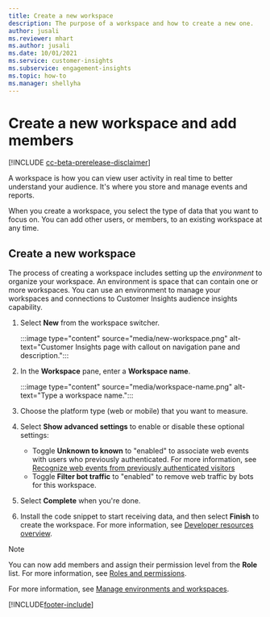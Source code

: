 ```yaml
---
title: Create a new workspace
description: The purpose of a workspace and how to create a new one.
author: jusali
ms.reviewer: mhart
ms.author: jusali
ms.date: 10/01/2021
ms.service: customer-insights
ms.subservice: engagement-insights 
ms.topic: how-to
ms.manager: shellyha
---
```


# Create a new workspace and add members

[!INCLUDE [cc-beta-prerelease-disclaimer](includes/cc-beta-prerelease-disclaimer.md)]

A workspace is how you can view user activity in real time to better understand your audience. It's where you store and manage events and reports.

When you create a workspace, you select the type of data that you want to focus on. You can add other users, or members, to an existing workspace at any time. 

## Create a new workspace


<!-- editor's question: Is audience insights (second sentence below) a single capability, or is it abilities? -->


The process of creating a workspace includes setting up the *environment* to organize your workspace. An environment is space that can contain one or more workspaces. You can use an environment to manage your workspaces and connections to Customer Insights audience insights capability.


<!-- editor's comment: Other topics in this edit request have used "+ New" in the procedures. Do you want to add the plus here? Seems like the plus isn't needed here or in the other topics - "New" is clear enough. --> 


1. Select **New** from the workspace switcher.

   :::image type="content" source="media/new-workspace.png" alt-text="Customer Insights page with callout on navigation pane and description.":::

1. In the **Workspace** pane, enter a **Workspace name**.

   :::image type="content" source="media/workspace-name.png" alt-text="Type a workspace name.":::

1. Choose the platform type (web or mobile) that you want to measure.

1. Select **Show advanced settings** to enable or disable these optional settings:

   - Toggle **Unknown to known** to "enabled" to associate web events with users who previously authenticated. For more information, see [Recognize web events from previously authenticated visitors](unknown-to-known.md)
   - Toggle **Filter bot traffic** to "enabled" to remove web traffic by bots for this workspace. 

1. Select **Complete** when you're done. 

1. Install the code snippet to start receiving data, and then select **Finish** to create the workspace. For more information, see [Developer resources overview](developer-resources.md).

> [!NOTE]
> You can now add members and assign their permission level from the **Role** list. For more information, see [Roles and permissions](user-roles.md). 

For more information, see [Manage environments and workspaces](manage-environments-workspaces.md).


[!INCLUDE[footer-include](../includes/footer-banner.md)]
